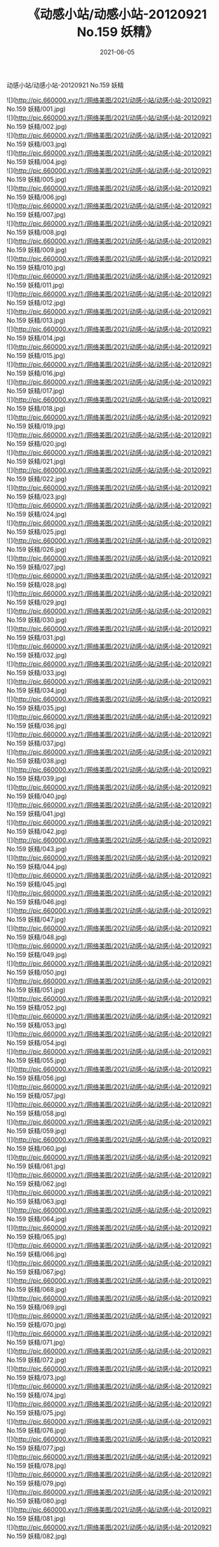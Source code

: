 ﻿---
layout: post
title:  《动感小站/动感小站-20120921 No.159 妖精》
date:   2021-06-05
img: http://pic.660000.xyz/1:/网络美图/2021/动感小站/动感小站-20120921 No.159 妖精/000.jpg
categories: [美女, 清纯, 唯美]
---

动感小站/动感小站-20120921 No.159 妖精

 ![](http://pic.660000.xyz/1:/网络美图/2021/动感小站/动感小站-20120921 No.159 妖精/001.jpg) <br>![](http://pic.660000.xyz/1:/网络美图/2021/动感小站/动感小站-20120921 No.159 妖精/002.jpg) <br>![](http://pic.660000.xyz/1:/网络美图/2021/动感小站/动感小站-20120921 No.159 妖精/003.jpg) <br>![](http://pic.660000.xyz/1:/网络美图/2021/动感小站/动感小站-20120921 No.159 妖精/004.jpg) <br>![](http://pic.660000.xyz/1:/网络美图/2021/动感小站/动感小站-20120921 No.159 妖精/005.jpg) <br>![](http://pic.660000.xyz/1:/网络美图/2021/动感小站/动感小站-20120921 No.159 妖精/006.jpg) <br>![](http://pic.660000.xyz/1:/网络美图/2021/动感小站/动感小站-20120921 No.159 妖精/007.jpg) <br>![](http://pic.660000.xyz/1:/网络美图/2021/动感小站/动感小站-20120921 No.159 妖精/008.jpg) <br>![](http://pic.660000.xyz/1:/网络美图/2021/动感小站/动感小站-20120921 No.159 妖精/009.jpg) <br>![](http://pic.660000.xyz/1:/网络美图/2021/动感小站/动感小站-20120921 No.159 妖精/010.jpg) <br>![](http://pic.660000.xyz/1:/网络美图/2021/动感小站/动感小站-20120921 No.159 妖精/011.jpg) <br>![](http://pic.660000.xyz/1:/网络美图/2021/动感小站/动感小站-20120921 No.159 妖精/012.jpg) <br>![](http://pic.660000.xyz/1:/网络美图/2021/动感小站/动感小站-20120921 No.159 妖精/013.jpg) <br>![](http://pic.660000.xyz/1:/网络美图/2021/动感小站/动感小站-20120921 No.159 妖精/014.jpg) <br>![](http://pic.660000.xyz/1:/网络美图/2021/动感小站/动感小站-20120921 No.159 妖精/015.jpg) <br>![](http://pic.660000.xyz/1:/网络美图/2021/动感小站/动感小站-20120921 No.159 妖精/016.jpg) <br>![](http://pic.660000.xyz/1:/网络美图/2021/动感小站/动感小站-20120921 No.159 妖精/017.jpg) <br>![](http://pic.660000.xyz/1:/网络美图/2021/动感小站/动感小站-20120921 No.159 妖精/018.jpg) <br>![](http://pic.660000.xyz/1:/网络美图/2021/动感小站/动感小站-20120921 No.159 妖精/019.jpg) <br>![](http://pic.660000.xyz/1:/网络美图/2021/动感小站/动感小站-20120921 No.159 妖精/020.jpg) <br>![](http://pic.660000.xyz/1:/网络美图/2021/动感小站/动感小站-20120921 No.159 妖精/021.jpg) <br>![](http://pic.660000.xyz/1:/网络美图/2021/动感小站/动感小站-20120921 No.159 妖精/022.jpg) <br>![](http://pic.660000.xyz/1:/网络美图/2021/动感小站/动感小站-20120921 No.159 妖精/023.jpg) <br>![](http://pic.660000.xyz/1:/网络美图/2021/动感小站/动感小站-20120921 No.159 妖精/024.jpg) <br>![](http://pic.660000.xyz/1:/网络美图/2021/动感小站/动感小站-20120921 No.159 妖精/025.jpg) <br>![](http://pic.660000.xyz/1:/网络美图/2021/动感小站/动感小站-20120921 No.159 妖精/026.jpg) <br>![](http://pic.660000.xyz/1:/网络美图/2021/动感小站/动感小站-20120921 No.159 妖精/027.jpg) <br>![](http://pic.660000.xyz/1:/网络美图/2021/动感小站/动感小站-20120921 No.159 妖精/028.jpg) <br>![](http://pic.660000.xyz/1:/网络美图/2021/动感小站/动感小站-20120921 No.159 妖精/029.jpg) <br>![](http://pic.660000.xyz/1:/网络美图/2021/动感小站/动感小站-20120921 No.159 妖精/030.jpg) <br>![](http://pic.660000.xyz/1:/网络美图/2021/动感小站/动感小站-20120921 No.159 妖精/031.jpg) <br>![](http://pic.660000.xyz/1:/网络美图/2021/动感小站/动感小站-20120921 No.159 妖精/032.jpg) <br>![](http://pic.660000.xyz/1:/网络美图/2021/动感小站/动感小站-20120921 No.159 妖精/033.jpg) <br>![](http://pic.660000.xyz/1:/网络美图/2021/动感小站/动感小站-20120921 No.159 妖精/034.jpg) <br>![](http://pic.660000.xyz/1:/网络美图/2021/动感小站/动感小站-20120921 No.159 妖精/035.jpg) <br>![](http://pic.660000.xyz/1:/网络美图/2021/动感小站/动感小站-20120921 No.159 妖精/036.jpg) <br>![](http://pic.660000.xyz/1:/网络美图/2021/动感小站/动感小站-20120921 No.159 妖精/037.jpg) <br>![](http://pic.660000.xyz/1:/网络美图/2021/动感小站/动感小站-20120921 No.159 妖精/038.jpg) <br>![](http://pic.660000.xyz/1:/网络美图/2021/动感小站/动感小站-20120921 No.159 妖精/039.jpg) <br>![](http://pic.660000.xyz/1:/网络美图/2021/动感小站/动感小站-20120921 No.159 妖精/040.jpg) <br>![](http://pic.660000.xyz/1:/网络美图/2021/动感小站/动感小站-20120921 No.159 妖精/041.jpg) <br>![](http://pic.660000.xyz/1:/网络美图/2021/动感小站/动感小站-20120921 No.159 妖精/042.jpg) <br>![](http://pic.660000.xyz/1:/网络美图/2021/动感小站/动感小站-20120921 No.159 妖精/043.jpg) <br>![](http://pic.660000.xyz/1:/网络美图/2021/动感小站/动感小站-20120921 No.159 妖精/044.jpg) <br>![](http://pic.660000.xyz/1:/网络美图/2021/动感小站/动感小站-20120921 No.159 妖精/045.jpg) <br>![](http://pic.660000.xyz/1:/网络美图/2021/动感小站/动感小站-20120921 No.159 妖精/046.jpg) <br>![](http://pic.660000.xyz/1:/网络美图/2021/动感小站/动感小站-20120921 No.159 妖精/047.jpg) <br>![](http://pic.660000.xyz/1:/网络美图/2021/动感小站/动感小站-20120921 No.159 妖精/048.jpg) <br>![](http://pic.660000.xyz/1:/网络美图/2021/动感小站/动感小站-20120921 No.159 妖精/049.jpg) <br>![](http://pic.660000.xyz/1:/网络美图/2021/动感小站/动感小站-20120921 No.159 妖精/050.jpg) <br>![](http://pic.660000.xyz/1:/网络美图/2021/动感小站/动感小站-20120921 No.159 妖精/051.jpg) <br>![](http://pic.660000.xyz/1:/网络美图/2021/动感小站/动感小站-20120921 No.159 妖精/052.jpg) <br>![](http://pic.660000.xyz/1:/网络美图/2021/动感小站/动感小站-20120921 No.159 妖精/053.jpg) <br>![](http://pic.660000.xyz/1:/网络美图/2021/动感小站/动感小站-20120921 No.159 妖精/054.jpg) <br>![](http://pic.660000.xyz/1:/网络美图/2021/动感小站/动感小站-20120921 No.159 妖精/055.jpg) <br>![](http://pic.660000.xyz/1:/网络美图/2021/动感小站/动感小站-20120921 No.159 妖精/056.jpg) <br>![](http://pic.660000.xyz/1:/网络美图/2021/动感小站/动感小站-20120921 No.159 妖精/057.jpg) <br>![](http://pic.660000.xyz/1:/网络美图/2021/动感小站/动感小站-20120921 No.159 妖精/058.jpg) <br>![](http://pic.660000.xyz/1:/网络美图/2021/动感小站/动感小站-20120921 No.159 妖精/059.jpg) <br>![](http://pic.660000.xyz/1:/网络美图/2021/动感小站/动感小站-20120921 No.159 妖精/060.jpg) <br>![](http://pic.660000.xyz/1:/网络美图/2021/动感小站/动感小站-20120921 No.159 妖精/061.jpg) <br>![](http://pic.660000.xyz/1:/网络美图/2021/动感小站/动感小站-20120921 No.159 妖精/062.jpg) <br>![](http://pic.660000.xyz/1:/网络美图/2021/动感小站/动感小站-20120921 No.159 妖精/063.jpg) <br>![](http://pic.660000.xyz/1:/网络美图/2021/动感小站/动感小站-20120921 No.159 妖精/064.jpg) <br>![](http://pic.660000.xyz/1:/网络美图/2021/动感小站/动感小站-20120921 No.159 妖精/065.jpg) <br>![](http://pic.660000.xyz/1:/网络美图/2021/动感小站/动感小站-20120921 No.159 妖精/066.jpg) <br>![](http://pic.660000.xyz/1:/网络美图/2021/动感小站/动感小站-20120921 No.159 妖精/067.jpg) <br>![](http://pic.660000.xyz/1:/网络美图/2021/动感小站/动感小站-20120921 No.159 妖精/068.jpg) <br>![](http://pic.660000.xyz/1:/网络美图/2021/动感小站/动感小站-20120921 No.159 妖精/069.jpg) <br>![](http://pic.660000.xyz/1:/网络美图/2021/动感小站/动感小站-20120921 No.159 妖精/070.jpg) <br>![](http://pic.660000.xyz/1:/网络美图/2021/动感小站/动感小站-20120921 No.159 妖精/071.jpg) <br>![](http://pic.660000.xyz/1:/网络美图/2021/动感小站/动感小站-20120921 No.159 妖精/072.jpg) <br>![](http://pic.660000.xyz/1:/网络美图/2021/动感小站/动感小站-20120921 No.159 妖精/073.jpg) <br>![](http://pic.660000.xyz/1:/网络美图/2021/动感小站/动感小站-20120921 No.159 妖精/074.jpg) <br>![](http://pic.660000.xyz/1:/网络美图/2021/动感小站/动感小站-20120921 No.159 妖精/075.jpg) <br>![](http://pic.660000.xyz/1:/网络美图/2021/动感小站/动感小站-20120921 No.159 妖精/076.jpg) <br>![](http://pic.660000.xyz/1:/网络美图/2021/动感小站/动感小站-20120921 No.159 妖精/077.jpg) <br>![](http://pic.660000.xyz/1:/网络美图/2021/动感小站/动感小站-20120921 No.159 妖精/078.jpg) <br>![](http://pic.660000.xyz/1:/网络美图/2021/动感小站/动感小站-20120921 No.159 妖精/079.jpg) <br>![](http://pic.660000.xyz/1:/网络美图/2021/动感小站/动感小站-20120921 No.159 妖精/080.jpg) <br>![](http://pic.660000.xyz/1:/网络美图/2021/动感小站/动感小站-20120921 No.159 妖精/081.jpg) <br>![](http://pic.660000.xyz/1:/网络美图/2021/动感小站/动感小站-20120921 No.159 妖精/082.jpg) <br>